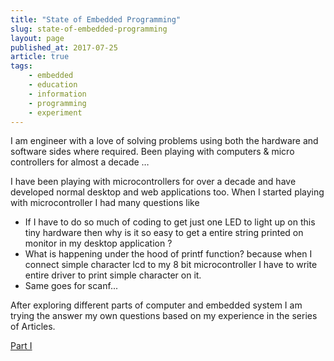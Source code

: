 ```yaml
---
title: "State of Embedded Programming"
slug: state-of-embedded-programming
layout: page
published_at: 2017-07-25
article: true
tags:
    - embedded
    - education
    - information
    - programming
    - experiment
---
```


I am engineer with a love of solving problems using both the hardware and software sides where required. Been playing with computers & micro controllers for almost a decade … 

I have been playing with microcontrollers for over  a decade and have developed normal desktop and web applications too. When I started playing with microcontroller I had many questions like 
- If I have to do so much of coding to get just one LED to light up on this tiny hardware then why is it so easy to get a entire string printed on monitor in my desktop application ?
- What is happening under the hood of printf function? because when I connect simple character lcd to my 8 bit microcontroller I have to write entire driver to print simple character on it. 
- Same goes for scanf...

After exploring different parts of computer and embedded system I am trying the answer my own questions based on my experience in the series of Articles.

[Part I](/state_of_embedded_programming_1)
